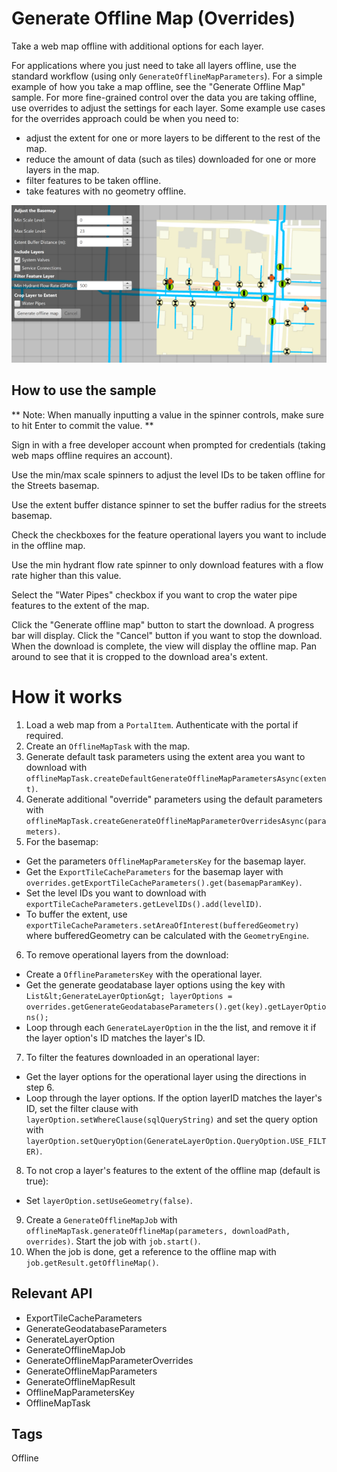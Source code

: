 # Generate Offline Map (Overrides)

Take a web map offline with additional options for each layer.

For applications where you just need to take all layers offline, use the standard workflow (using only 
`GenerateOfflineMapParameters`). For a simple example of how you take a map offline, see the "Generate Offline Map" 
sample. For more fine-grained control over the data you are taking offline, use overrides to adjust the settings for
 each layer. Some example use cases for the overrides approach could be when you need to:


*   adjust the extent for one or more layers to be different to the rest of the map.
*   reduce the amount of data (such as tiles) downloaded for one or more layers in the map.
*   filter features to be taken offline.
*   take features with no geometry offline.


![](GenerateOfflineMapOverrides.png)

## How to use the sample

**   Note: When manually inputting a value in the spinner controls, make sure to hit Enter to commit the value. **

Sign in with a free developer account when prompted for credentials (taking web maps offline requires an account).

Use the min/max scale spinners to adjust the level IDs to be taken offline for the Streets basemap.

Use the extent buffer distance spinner to set the buffer radius for the streets basemap.

Check the checkboxes for the feature operational layers you want to include in the offline map.

Use the min hydrant flow rate spinner to only download features with a flow rate higher than this value.

Select the "Water Pipes" checkbox if you want to crop the water pipe features to the extent of the map.

Click the "Generate offline map" button to start the download. A progress bar will display. Click the "Cancel" button
 if you want to stop the download. When the download is complete, the view will display the offline map. Pan around 
 to see that it is cropped to the download area's extent.

# How it works

  1. Load a web map from a `PortalItem`. Authenticate with the portal if required.
  2. Create an `OfflineMapTask` with the map.
  3. Generate default task parameters using the extent area you want to download with `offlineMapTask.createDefaultGenerateOfflineMapParametersAsync(extent)`.
  4. Generate additional "override" parameters using the default parameters with `offlineMapTask.createGenerateOfflineMapParameterOverridesAsync(parameters)`.
  5. For the basemap:
  
 *   Get the parameters `OfflineMapParametersKey` for the basemap layer.
 *   Get the `ExportTileCacheParameters` for the basemap layer with `overrides.getExportTileCacheParameters().get(basemapParamKey)`.
 *   Set the level IDs you want to download with `exportTileCacheParameters.getLevelIDs().add(levelID)`.   
 *   To buffer the extent, use `exportTileCacheParameters.setAreaOfInterest(bufferedGeometry)` where bufferedGeometry
    can be calculated with the `GeometryEngine`.
  6. To remove operational layers from the download:
  
 *   Create a `OfflineParametersKey` with the operational layer.
 *   Get the generate geodatabase layer options using the key with `List&lt;GenerateLayerOption&gt; layerOptions = overrides.getGenerateGeodatabaseParameters().get(key).getLayerOptions();`
 *   Loop through each `GenerateLayerOption` in the the list, and remove it if the layer 
    option's ID matches the layer's ID.
  7. To filter the features downloaded in an operational layer:
  
 *   Get the layer options for the operational layer using the directions in step 6.
 *   Loop through the layer options. If the option layerID matches the layer's ID,  set the filter clause with
     `layerOption.setWhereClause(sqlQueryString)` and set the query option with `layerOption.setQueryOption(GenerateLayerOption.QueryOption.USE_FILTER)`.
  8. To not crop a layer's features to the extent of the offline map (default is true):
  
 *   Set `layerOption.setUseGeometry(false)`.
  9. Create a `GenerateOfflineMapJob` with `offlineMapTask.generateOfflineMap(parameters, downloadPath, overrides)`. Start the job with `job.start()`.
  10. When the job is done, get a reference to the offline map with `job.getResult.getOfflineMap()`.


## Relevant API

*   ExportTileCacheParameters
*   GenerateGeodatabaseParameters
*   GenerateLayerOption
*   GenerateOfflineMapJob
*   GenerateOfflineMapParameterOverrides
*   GenerateOfflineMapParameters
*   GenerateOfflineMapResult
*   OfflineMapParametersKey
*   OfflineMapTask


## Tags
Offline